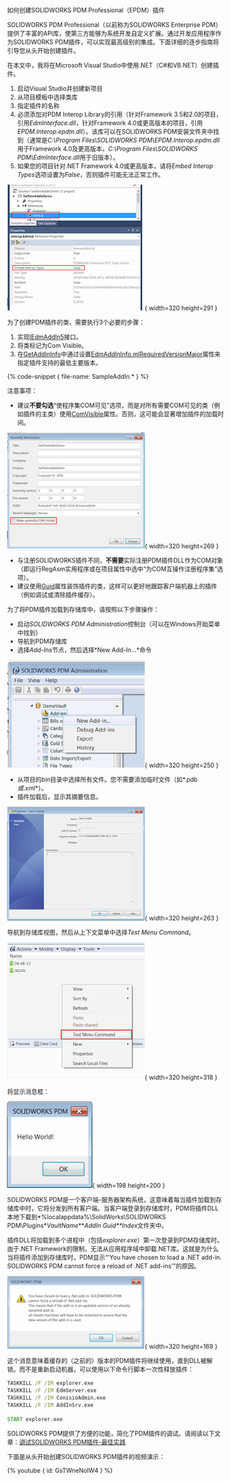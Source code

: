 如何创建SOLIDWORKS PDM Professional（EPDM）插件

SOLIDWORKS PDM Professional（以前称为SOLIDWORKS Enterprise PDM）提供了丰富的API库，使第三方能够为系统开发自定义扩展。通过开发应用程序作为SOLIDWORKS PDM插件，可以实现最高级别的集成。下面详细的逐步指南将引导您从头开始创建插件。

在本文中，我将在Microsoft Visual Studio中使用.NET（C#和VB.NET）创建插件。

1. 启动Visual Studio并创建新项目
2. 从项目模板中选择类库
3. 指定插件的名称
4. 必须添加对PDM Interop Library的引用（针对Framework 3.5和2.0的项目，引用*EdmInterface.dll*，针对Framework 4.0或更高版本的项目，引用*EPDM.Interop.epdm.dll*）。该库可以在SOLIDWORKS PDM安装文件夹中找到（通常是*C:\Program Files\SOLIDWORKS PDM\EPDM.Interop.epdm.dll*用于Framework 4.0及更高版本，*C:\Program Files\SOLIDWORKS PDM\EdmInterface.dll*用于旧版本）。
5. 如果您的项目针对.NET Framework 4.0或更高版本，请将*Embed Interop Types*选项设置为*False*，否则插件可能无法正常工作。

![嵌入互操作程序集选项](embed-interops.png){ width=320 height=291 }

为了创建PDM插件的类，需要执行3个必要的步骤：

1. 实现[IEdmAddIn5](https://help.solidworks.com/2014/english/api/epdmapi/epdm.interop.epdm~epdm.interop.epdm.iedmaddin5.html)接口。
2. 将类标记为Com Visible。
3. 在[GetAddInInfo](https://help.solidworks.com/2014/english/api/epdmapi/EPDM.Interop.epdm~EPDM.Interop.epdm.IEdmAddIn5~GetAddInInfo.html)中通过设置[EdmAddInInfo.mlRequiredVersionMajor](https://help.solidworks.com/2014/english/api/epdmapi/epdm.interop.epdm~epdm.interop.epdm.edmaddininfo~mlrequiredversionmajor.html)属性来指定插件支持的最低主要版本。

{% code-snippet { file-name: SampleAddIn.* } %}

注意事项：

* 建议**不要勾选**“使程序集COM可见”选项，而是对所有需要COM可见的类（例如插件的主类）使用[ComVisible](https://msdn.microsoft.com/zh-cn/library/system.runtime.interopservices.comvisibleattribute(v=vs.110).aspx)属性。否则，这可能会显著增加插件的加载时间。

![在项目设置中使程序集COM可见选项](make-assm-com-vis.png){ width=320 height=269 }

* 与注册SOLIDWORKS插件不同，**不需要**实际注册PDM插件DLL作为COM对象（即运行RegAsm实用程序或在项目属性中选中“为COM互操作注册程序集”选项）。
* 建议使用[Guid](https://msdn.microsoft.com/zh-cn/library/system.runtime.interopservices.guidattribute(v=vs.110).aspx)属性装饰插件的类，这样可以更好地跟踪客户端机器上的插件（例如调试或清除插件缓存）。

为了将PDM插件加载到存储库中，请按照以下步骤操作：

* 启动*SOLIDWORKS PDM Administration*控制台（可以在Windows开始菜单中找到）
* 导航到PDM存储库
* 选择*Add-Ins*节点，然后选择*New Add-In...*命令

![在管理面板中添加新插件](new-addin.png){ width=320 height=250 }

* 从项目的*bin*目录中选择所有文件。您不需要添加临时文件（如*.pdb*或*.xml*）。
* 插件加载后，显示其摘要信息。

![插件摘要页面](addin-summary.png){ width=320 height=263 }

导航到存储库视图，然后从上下文菜单中选择*Test Menu Command*。

![存储库资源管理器中的插件命令](menu-cmd.png){ width=320 height=318 }

将显示消息框：

![Hello World消息框](hello-world.png){ width=198 height=200 }

SOLIDWORKS PDM是一个客户端-服务器架构系统，这意味着每当插件加载到存储库中时，它将分发到所有客户端。当客户端登录到存储库时，PDM将插件DLL本地下载到*%localappdata%\SolidWorks\SOLIDWORKS PDM\Plugins\**VaultName**\**AddIn Guid**Index*文件夹中。

插件DLL将加载到多个进程中（包括*explorer.exe*）第一次登录到PDM存储库时。由于.NET Framework的限制，无法从应用程序域中卸载.NET库。这就是为什么当将插件添加到存储库时，PDM显示“'You have chosen to load a .NET add-in. SOLIDWORKS PDM cannot force a reload of .NET add-ins'”的原因。

![添加.NET插件时显示的警告](net-addin-replace-warning.png){ width=320 height=169 }

这个消息意味着缓存的（之前的）版本的PDM插件将继续使用，直到DLL被解锁。而不是重新启动机器，可以使用以下命令行脚本一次性释放插件：

~~~ cmd
TASKKILL /F /IM explorer.exe
TASKKILL /F /IM EdmServer.exe
TASKKILL /F /IM ConisioAdmin.exe
TASKKILL /F /IM AddInSrv.exe

START explorer.exe

~~~



SOLIDWORKS PDM提供了方便的功能，简化了PDM插件的调试。请阅读以下文章：[调试SOLIDWORKS PDM插件-最佳实践](../debugging-best-practices)

下面是从头开始创建SOLIDWORKS PDM插件的视频演示：

{% youtube { id: GsTWneNoIW4 } %}